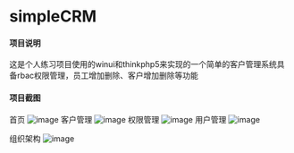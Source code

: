 # simpleCRM

#### 项目说明
 这是个人练习项目使用的winui和thinkphp5来实现的一个简单的客户管理系统具备rbac权限管理，员工增加删除、客户增加删除等功能
 
####  项目截图
首页
![image](https://www.94zmd.top/wp-content/uploads/2018/04/%E9%A6%96%E9%A1%B5.jpg)
客户管理
![image](https://www.94zmd.top/wp-content/uploads/2018/04/%E5%AE%A2%E6%88%B7.jpg)
权限管理
![image](https://www.94zmd.top/wp-content/uploads/2018/04/%E6%9D%83%E9%99%90%E7%AE%A1%E7%90%86.jpg)
用户管理
![image](https://www.94zmd.top/wp-content/uploads/2018/04/%E7%94%A8%E6%88%B7%E7%AE%A1%E7%90%86.jpg)

组织架构
![image](https://www.94zmd.top/wp-content/uploads/2018/04/%E7%BB%84%E7%BB%87%E6%9E%B6%E6%9E%84.jpg)